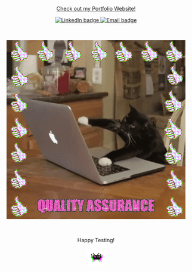 <p align="center">
  <a href="https://miaarmstrong.github.io/">Check out my Portfolio Website!</a>
<p align="center">
  <a href="https://www.linkedin.com/in/mia-a-57172242/">
    <img src="https://img.shields.io/badge/-@mia--armstrong-313131?style=flat-square&labelColor=313131&logo=LinkedIn&logoColor=white"
      alt="LinkedIn badge" />
  </a>
  <a href="mailto:miasdroid@gmail.com">
    <img src="https://img.shields.io/badge/-mia.armstrong.qa@gmail.com-313131?style=flat-square&logo=Gmail&logoColor=white&link=mailto:mia.armstrong.qa@gmail.com"
      alt="Email badge" />
  </a>
</p>
</br>
<p align="center">
  <img src="images/giphy.gif" alt="QA" />
</p>
</br>
<p align="center">Happy Testing!</p>
<p align="center">
  <img src="images/invader.gif" alt="Good-Bye" height="48" width="48"/>
</p>

